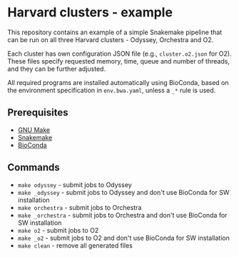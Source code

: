 # Harvard clusters - example

This repository contains an example of a simple Snakemake pipeline that can be
run on all three Harvard clusters - Odyssey, Orchestra and O2.

Each cluster has own configuration JSON file (e.g., `cluster.o2.json`
for O2).  These files specify requested memory, time, queue and number of
threads, and they can be further adjusted.

All required programs are installed automatically using BioConda, based on the
environment specification in `env.bwa.yaml`, unless a `_*` rule is used.

## Prerequisites

* [GNU Make](https://www.gnu.org/software/make/)
* [Snakemake](https://snakemake.readthedocs.io)
* [BioConda](https://bioconda.github.io/)

## Commands

* `make odyssey` - submit jobs to Odyssey
* `make _odyssey` - submit jobs to Odyssey and don't use BioConda for SW installation
* `make orchestra` - submit jobs to Orchestra
* `make _orchestra` - submit jobs to Orchestra and don't use BioConda for SW installation
* `make o2` - submit jobs to O2
* `make _o2` - submit jobs to O2 and don't use BioConda for SW installation
* `make clean` - remove all generated files
